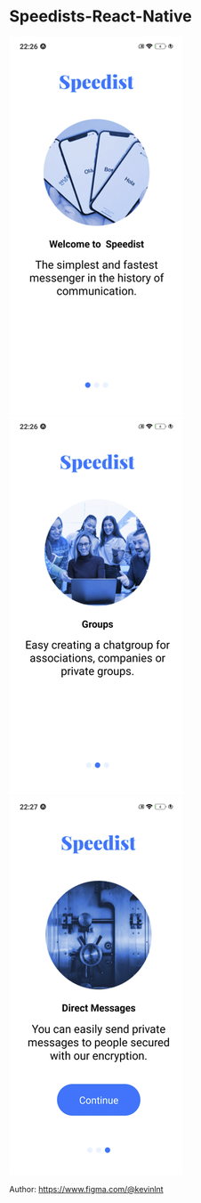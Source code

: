 # Speedists-React-Native

![Image text](https://github.com/Yaroslav-Kostenko/Speedists-React-Native/blob/main/sp-1.png)
![Image text](https://github.com/Yaroslav-Kostenko/Speedists-React-Native/blob/main/sp-2.png)
![Image text](https://github.com/Yaroslav-Kostenko/Speedists-React-Native/blob/main/sp-3.png)

Author: https://www.figma.com/@kevinlnt
